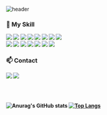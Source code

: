 ![header](https://capsule-render.vercel.app/api?type=waving&color=E3A6AE&height=200&section=header&text=Kim%20Yu%20Na&fontSize=80)

<!--
**U-and-Me/U-and-Me** is a ✨ _special_ ✨ repository because its `README.md` (this file) appears on your GitHub profile.

Here are some ideas to get you started:

- 🔭 I’m currently working on ...
- 🌱 I’m currently learning ...
- 👯 I’m looking to collaborate on ...
- 🤔 I’m looking for help with ...
- 💬 Ask me about ...
- 📫 How to reach me: ...
- 😄 Pronouns: ...
- ⚡ Fun fact: ...
-->
  
<h3 align="left"><b>📖 My Skill<b></h3>

<img src="https://img.shields.io/badge/Java-007396?style=flat-square&logo=java&logoColor=white"/></a>
<img src="https://img.shields.io/badge/C-A8B9CC?style=flat-square&logo=C&logoColor=white"/></a> 
<img src="https://img.shields.io/badge/MySQL-4479A1?style=flat-square&logo=MySQL&logoColor=white"/></a>
<img src="https://img.shields.io/badge/HTML5-E34F26?style=flat-square&logo=HTML5&logoColor=white"/></a> 
<img src="https://img.shields.io/badge/CSS3-1572B6?style=flat-square&logo=CSS3&logoColor=white"/></a> 
<img src="https://img.shields.io/badge/JavaScript-F7DF1E?style=flat-square&logo=JavaScript&logoColor=white"/></a> 
<img src="https://img.shields.io/badge/JSP-777BB4?style=flat-square&logo=Java&logoColor=white"/></a> 
<img src="https://img.shields.io/badge/c++-00599C?style=flat-square&logo=c%2B%2B&logoColor=white"/></a>
<br>
<img src="https://img.shields.io/badge/Python-3776AB?style=flat-square&logo=Python&logoColor=white"/></a> 
<img src="https://img.shields.io/badge/Android-3DDC84?style=flat-square&logo=Android&logoColor=white"/></a> 
<img src="https://img.shields.io/badge/firebase-FFCA28?style=flat-square&logo=firebase&logoColor=white">
<img src="https://img.shields.io/badge/node.js-339933?style=flat-square&logo=Node.js&logoColor=white"> 
<img src="https://img.shields.io/badge/spring-6DB33F?style=flat-square&logo=spring&logoColor=white">
<img src="https://img.shields.io/badge/git-F05032?style=flat-square&logo=git&logoColor=white">
<img src="https://img.shields.io/badge/Oracle-F80000?style=flat-square&logo=Oracle&logoColor=white">

<h3 align="left"><b>📫 Contact<b></h3>
<a href="mailto:yunasun0920@gmail.com">
  <img src="https://img.shields.io/badge/Gmail-EA4335?style=flat-square&logo=Gmail&logoColor=white&link=mailto:yunasun0920@gmail.com"/></a>
<a href="https://www.instagram.com/yuna__920">
  <img src="https://img.shields.io/badge/Instagram-E4405F?style=flat-square&logo=Instagram&logoColor=white"&link=https://www.instagram.com/yuna__920"/>
</a>
                                                                                                                                                     
<br><br>
                                                                                                                                                    
![Anurag's GitHub stats](https://github-readme-stats.vercel.app/api?username=U-and-Me&show_icons=true&count_private=true&theme=dracula)
[![Top Langs](https://github-readme-stats.vercel.app/api/top-langs/?username=U-and-Me&langs_count=8&layout=compact)](https://github.com/anuraghazra/github-readme-stats)
